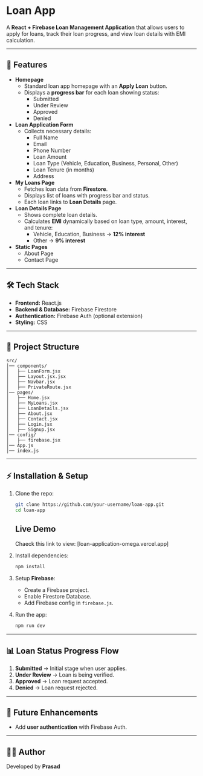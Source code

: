 # Loan App

A **React + Firebase Loan Management Application** that allows users to
apply for loans, track their loan progress, and view loan details with
EMI calculation.

------------------------------------------------------------------------

## 🚀 Features

-   **Homepage**
    -   Standard loan app homepage with an **Apply Loan** button.
    -   Displays a **progress bar** for each loan showing status:
        -   Submitted
        -   Under Review
        -   Approved
        -   Denied
-   **Loan Application Form**
    -   Collects necessary details:
        -   Full Name
        -   Email
        -   Phone Number
        -   Loan Amount
        -   Loan Type (Vehicle, Education, Business, Personal, Other)
        -   Loan Tenure (in months)
        -   Address
-   **My Loans Page**
    -   Fetches loan data from **Firestore**.
    -   Displays list of loans with progress bar and status.
    -   Each loan links to **Loan Details** page.
-   **Loan Details Page**
    -   Shows complete loan details.
    -   Calculates **EMI** dynamically based on loan type, amount,
        interest, and tenure:
        -   Vehicle, Education, Business → **12% interest**
        -   Other → **9% interest**
-   **Static Pages**
    -   About Page
    -   Contact Page

------------------------------------------------------------------------

## 🛠️ Tech Stack

-   **Frontend:** React.js
-   **Backend & Database:** Firebase Firestore
-   **Authentication:** Firebase Auth (optional extension)
-   **Styling:** CSS

------------------------------------------------------------------------

## 📂 Project Structure

    src/
    │── components/
    │   ├── LoanForm.jsx
    │   ├── Layout.jsx.jsx
    │   ├── Navbar.jsx
    │   ├── PrivateRoute.jsx
    │── pages/
    │   ├── Home.jsx
    │   ├── MyLoans.jsx
    │   ├── LoanDetails.jsx
    │   ├── About.jsx
    │   ├── Contact.jsx
    │   ├── Login.jsx
    │   ├── Signup.jsx
    │── config/
    │   ├── firebase.jsx
    │── App.js
    │── index.js

------------------------------------------------------------------------

## ⚡ Installation & Setup

1.  Clone the repo:

    ``` bash
    git clone https://github.com/your-username/loan-app.git
    cd loan-app
    ```

    ## Live Demo
    Chaeck this link to view: [loan-application-omega.vercel.app]

2.  Install dependencies:

    ``` bash
    npm install
    ```

3.  Setup **Firebase**:

    -   Create a Firebase project.
    -   Enable Firestore Database.
    -   Add Firebase config in `firebase.js`.

4.  Run the app:

    ``` bash
    npm run dev
    ```

------------------------------------------------------------------------

## 📊 Loan Status Progress Flow

1.  **Submitted** → Initial stage when user applies.
2.  **Under Review** → Loan is being verified.
3.  **Approved** → Loan request accepted.
4.  **Denied** → Loan request rejected.

------------------------------------------------------------------------

## 📖 Future Enhancements

-   Add **user authentication** with Firebase Auth.


------------------------------------------------------------------------

## 👨‍💻 Author

Developed by **Prasad**
